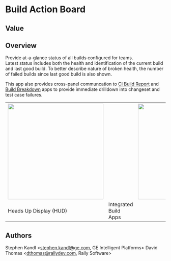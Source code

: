 Build Action Board
==================

## Value

## Overview

Provide at-a-glance status of all builds configured for teams.  
Latest status includes both the health and identification of 
the current build and last good build.  To better describe nature
of broken health, the number of failed builds since last good build is 
also shown.

This app also provides cross-panel communcation to [CI Build Report](https://github.com/RallyCommunity/build-dashboard)
and [Build Breakdown](https://github.com/EddieGotherman/BuildBreakdown) apps to provide immediate drilldown into
changeset and test case failures.

<table>
<tr><td><a href="https://raw.github.com/skandl/BuildActionBoard/master/build_action_board-HUD.png"><img width="300"
src="https://raw.github.com/skandl/BuildActionBoard/master/build_action_board-HUD.png"></a><td>
<td><a href="https://github.com/skandl/BuildActionBoard/blob/master/build_action_board-Integrated.png"><img width="300"
src="https://github.com/skandl/BuildActionBoard/blob/master/build_action_board-Integrated.png"></a></td></tr>
<tr><td>Heads Up Display (HUD)</td><td>Integrated Build Apps</td></tr>
</table>

## Authors

Stephen Kandl <stephen.kandl@ge.com, GE Intelligent Platforms>
David Thomas <dthomas@rallydev.com, Rally Software>

